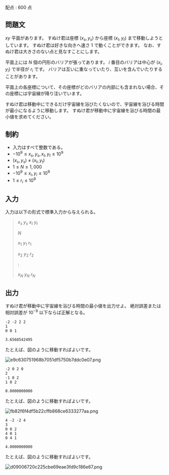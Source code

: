 配点 : $600$ 点

## 問題文

$x$$y$ 平面があります。
すぬけ君は座標 $(x_s, y_s)$ から座標 $(x_t, y_t)$ まで移動しようとしています。
すぬけ君は好きな向きへ速さ $1$ で動くことができます。
なお、すぬけ君は大きさのない点と見なすことにします。

平面上には $N$ 個の円形のバリアが張ってあります。
$i$ 番目のバリアは中心が $(x_i, y_i)$ で半径が $r_i$ です。
バリアは互いに重なっていたり、互いを含んでいたりすることがあります。

平面上の各座標について、その座標がどのバリアの内部にも含まれない場合、その座標には宇宙線が降り注いでいます。

すぬけ君は移動中にできるだけ宇宙線を浴びたくないので、宇宙線を浴びる時間が最小になるように移動します。
すぬけ君が移動中に宇宙線を浴びる時間の最小値を求めてください。

## 制約

- 入力はすべて整数である。
- $-10^9 \leq x_s, y_s, x_t, y_t \leq 10^9$
- $(x_s, y_s)$ ≠ $(x_t, y_t)$
- $1 \leq N \leq 1,000$
- $-10^9 \leq x_i, y_i \leq 10^9$
- $1 \leq r_i \leq 10^9$

## 入力

入力は以下の形式で標準入力から与えられる。

> $x_s$ $y_s$ $x_t$ $y_t$
> 
> $N$
> 
> $x_1$ $y_1$ $r_1$
> 
> $x_2$ $y_2$ $r_2$
> 
> $:$
> 
> $x_N$ $y_N$ $r_N$

## 出力

すぬけ君が移動中に宇宙線を浴びる時間の最小値を出力せよ。
絶対誤差または相対誤差が $10^{-9}$ 以下ならば正解となる。

```input1
-2 -2 2 2
1
0 0 1
```

```output1
3.6568542495
```

たとえば、図のように移動すればよいです。

![e9c630751968b7051df5750b7ddc0e07.png](https://atcoder.jp/img/arc064/e9c630751968b7051df5750b7ddc0e07.png)

```input2
-2 0 2 0
2
-1 0 2
1 0 2
```

```output2
0.0000000000
```

たとえば、図のように移動すればよいです。

![fb82f6f4df5b22cffb868ce6333277aa.png](https://atcoder.jp/img/arc064/fb82f6f4df5b22cffb868ce6333277aa.png)

```input3
4 -2 -2 4
3
0 0 2
4 0 1
0 4 1
```

```output3
4.0000000000
```

たとえば、図のように移動すればよいです。

![d09006720c225cbe69eae3fd9c186e67.png](https://atcoder.jp/img/arc064/d09006720c225cbe69eae3fd9c186e67.png)
